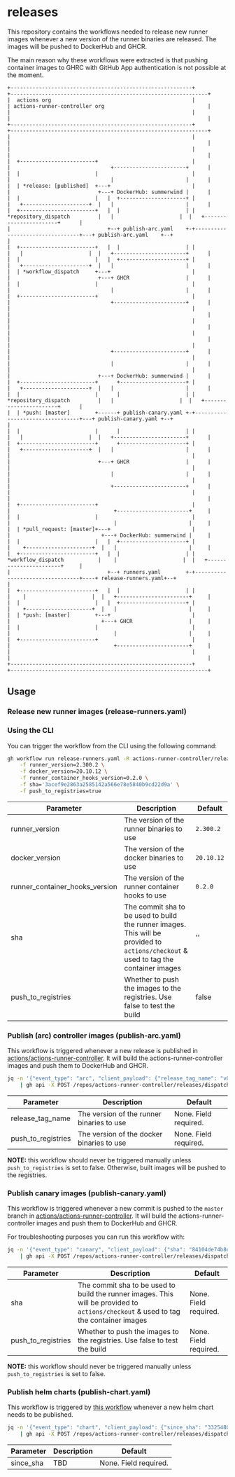 # releases

This repository contains the workflows needed to release new runner images whenever a new version of the runner binaries are released. The images will be pushed to DockerHub and GHCR.

The main reason why these workflows were extracted is that pushing container images to GHRC with GitHub App authentication is not possible at the moment.

```text
+----------------------------------------------------------+                                 +---------------------------------------------------------------+
|  actions org                                             |                                 | actions-runner-controller org                                 |
|                                                          |                                 |                                                               |
+----------------------------------------------------------+                                 +---------------------------------------------------------------+
|                                                          |                                 |                                                               |
|                                                          |                                 |                                                               |
|  +------------------------+                              |                                 |                                +-----------------------+      |
|  |                        |                              |                                 |                                |                       |      |
|  | *release: [published]  +---+                          |                                 |                            +---+ DockerHub: summerwind |      |
|  |                        |   |  +---------------------+ |                                 |   +---------------------+  |   |                       |      |
|  +------------------------+   |  |                     | |    *repository_dispatch         |   |                     |  |   +-----------------------+      |
|                               +--+ publish-arc.yaml    +-+---------------------------------+---+ publish-arc.yaml    +--+                                  |
|  +------------------------+   |  |                     | |                                 |   |                     |  |   +-----------------------+      |
|  |                        |   |  +---------------------+ |                                 |   +---------------------+  |   |                       |      |
|  | *workflow_dispatch     +---+                          |                                 |                            +---+ GHCR                  |      |
|  |                        |                              |                                 |                                |                       |      |
|  +------------------------+                              |                                 |                                +-----------------------+      |
|                                                          |                                 |                                                               |
|                                                          |                                 |                                                               |
|                                                          |                                 |                                                               |
|                                                          |                                 |                                +-----------------------+      |
|                                                          |                                 |                                |                       |      |
|                                                          |                                 |                            +---+ DockerHub: summerwind |      |
|  +------------------------+      +---------------------+ |                                 |   +---------------------+  |   |                       |      |
|  |                        |      |                     | |    *repository_dispatch         |   |                     |  |   +-----------------------+      |
|  | *push: [master]        +------+ publish-canary.yaml +-+---------------------------------+---+ publish-canary.yaml +--+                                  |
|  |                        |      |                     | |                                 |   |                     |  |   +-----------------------+      |
|  +------------------------+      +---------------------+ |                                 |   +---------------------+  |   |                       |      |
|                                                          |                                 |                            +---+ GHCR                  |      |
|                                                          |                                 |                                |                       |      |
|                                                          |                                 |                                +-----------------------+      |
|                                                          |                                 |                                                               |
|  +------------------------+                              |                                 |                                 +-----------------------+     |
|  |                        |                              |                                 |                                 |                       |     |
|  | *pull_request: [master]+---+                          |                                 |                             +---+ DockerHub: summerwind |     |
|  |                        |   |  +---------------------+ |                                 |    +---------------------+  |   |                       |     |
|  +------------------------+   |  |                     | |    *workflow_dispatch           |    |                     |  |   +-----------------------+     |
|                               +--+ runners.yaml        +-+---------------------------------+----+ release-runners.yaml+--+                                 |
|  +------------------------+   |  |                     | |                                 |    |                     |  |   +-----------------------+     |
|  |                        |   |  +---------------------+ |                                 |    +---------------------+  |   |                       |     |
|  | *push: [master]        +---+                          |                                 |                             +---+ GHCR                  |     |
|  |                        |                              |                                 |                                 |                       |     |
|  +------------------------+                              |                                 |                                 +-----------------------+     |
|                                                          |                                 |                                                               |
+----------------------------------------------------------+                                 +---------------------------------------------------------------+
```

## Usage

### Release new runner images (release-runners.yaml)

### Using the CLI

You can trigger the workflow from the CLI using the following command:

```bash
gh workflow run release-runners.yaml -R actions-runner-controller/releases \
    -f runner_version=2.300.2 \
    -f docker_version=20.10.12 \
    -f runner_container_hooks_version=0.2.0 \
    -f sha='3acef9e2863a2585142a566e78e5840b9cd22d9a' \
    -f push_to_registries=true
```

<!-- Table of Paramters -->
| Parameter | Description | Default |
| --- | --- | --- |
| runner_version | The version of the runner binaries to use | `2.300.2` |
| docker_version | The version of the docker binaries to use | `20.10.12` |
| runner_container_hooks_version | The version of the runner container hooks to use | `0.2.0` |
| sha | The commit sha to be used to build the runner images. This will be provided to `actions/checkout` & used to tag the container images | '' |
| push_to_registries | Whether to push the images to the registries. Use false to test the build | false |

### Publish (arc) controller images (publish-arc.yaml)

This workflow is triggered whenever a new release is published in [actions/actions-runner-controller](https://github.com/actions/actions-runner-controller). It will build the actions-runner-controller images and push them to DockerHub and GHCR.

```bash
jq -n '{"event_type": "arc", "client_payload": {"release_tag_name": "v0.26.0", "push_to_registries": false}}' \
    | gh api -X POST /repos/actions-runner-controller/releases/dispatches --input -
```

| Parameter | Description | Default |
| --- | --- | --- |
| release_tag_name | The version of the runner binaries to use | None. Field required. |
| push_to_registries | The version of the docker binaries to use | None. Field required. |

**NOTE:** this workflow should never be triggered manually unless `push_to_registries` is set to false. Otherwise, built images will be pushed to the registries.

### Publish canary images (publish-canary.yaml)

This workflow is triggered whenever a new commit is pushed to the `master` branch in [actions/actions-runner-controller](https://github.com/actions/actions-runner-controller). It will build the actions-runner-controller images and push them to DockerHub and GHCR.

For troubleshooting purposes you can run this workflow with:

```bash
jq -n '{"event_type": "canary", "client_payload": {"sha": "84104de74b8e9e555f530d40d8f33cc9471716f5", "push_to_registries": false}}' \
    | gh api -X POST /repos/actions-runner-controller/releases/dispatches --input -
```

<!-- Table of Paramters -->
| Parameter | Description | Default |
| --- | --- | --- |
| sha | The commit sha to be used to build the runner images. This will be provided to `actions/checkout` & used to tag the container images  | None. Field required. |
| push_to_registries | Whether to push the images to the registries. Use false to test the build | None. Field required. |

**NOTE:** this workflow should never be triggered manually unless `push_to_registries` is set to false.

### Publish helm charts (publish-chart.yaml)

This workflow is triggered by [this workflow](https://github.com/actions/actions-runner-controller/blob/master/.github/workflows/publish-chart.yaml) whenever a new helm chart needs to be published.

```bash
jq -n '{"event_type": "chart", "client_payload": {"since_sha": "332548093a62aeacd5e3737fcbe0d019055a1fb5"}}' \
    | gh api -X POST /repos/actions-runner-controller/releases/dispatches --input -
```

| Parameter | Description | Default |
| --- | --- | --- |
| since_sha | TBD | None. Field required. |
